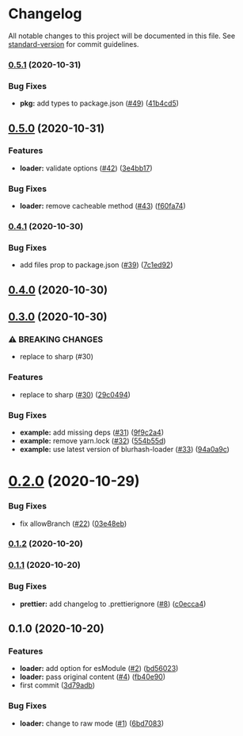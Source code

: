 # Changelog

All notable changes to this project will be documented in this file. See [standard-version](https://github.com/conventional-changelog/standard-version) for commit guidelines.

### [0.5.1](https://github.com/inabagumi/blurhash-loader/compare/v0.5.0...v0.5.1) (2020-10-31)


### Bug Fixes

* **pkg:** add types to package.json ([#49](https://github.com/inabagumi/blurhash-loader/issues/49)) ([41b4cd5](https://github.com/inabagumi/blurhash-loader/commit/41b4cd540c1645df82825bf107d7d065432a71bd))

## [0.5.0](https://github.com/inabagumi/blurhash-loader/compare/v0.4.1...v0.5.0) (2020-10-31)


### Features

* **loader:** validate options ([#42](https://github.com/inabagumi/blurhash-loader/issues/42)) ([3e4bb17](https://github.com/inabagumi/blurhash-loader/commit/3e4bb17612f6633b4efecef0b6dd2d517b6580ff))


### Bug Fixes

* **loader:** remove cacheable method ([#43](https://github.com/inabagumi/blurhash-loader/issues/43)) ([f60fa74](https://github.com/inabagumi/blurhash-loader/commit/f60fa74319c14fae99000c647d550ab5f83596b9))

### [0.4.1](https://github.com/inabagumi/blurhash-loader/compare/v0.4.0...v0.4.1) (2020-10-30)


### Bug Fixes

* add files prop to package.json ([#39](https://github.com/inabagumi/blurhash-loader/issues/39)) ([7c1ed92](https://github.com/inabagumi/blurhash-loader/commit/7c1ed9287bf839dc57a8dfe2083e27d2726af5dc))

## [0.4.0](https://github.com/inabagumi/blurhash-loader/compare/v0.3.0...v0.4.0) (2020-10-30)

## [0.3.0](https://github.com/inabagumi/blurhash-loader/compare/v0.2.0...v0.3.0) (2020-10-30)


### ⚠ BREAKING CHANGES

* replace to sharp (#30)

### Features

* replace to sharp ([#30](https://github.com/inabagumi/blurhash-loader/issues/30)) ([29c0494](https://github.com/inabagumi/blurhash-loader/commit/29c04940542e5a36bf33646e6381d312e5baa02e))


### Bug Fixes

* **example:** add missing deps ([#31](https://github.com/inabagumi/blurhash-loader/issues/31)) ([9f9c2a4](https://github.com/inabagumi/blurhash-loader/commit/9f9c2a4193a626149838487aa6312fa2a72a8ed8))
* **example:** remove yarn.lock ([#32](https://github.com/inabagumi/blurhash-loader/issues/32)) ([554b55d](https://github.com/inabagumi/blurhash-loader/commit/554b55dc2a149f711ee47341b50a3a51492712a6))
* **example:** use latest version of blurhash-loader ([#33](https://github.com/inabagumi/blurhash-loader/issues/33)) ([94a0a9c](https://github.com/inabagumi/blurhash-loader/commit/94a0a9c1dbaa264a8087295871af45386e19141d))

# [0.2.0](https://github.com/inabagumi/blurhash-loader/compare/v0.1.2...v0.2.0) (2020-10-29)


### Bug Fixes

* fix allowBranch ([#22](https://github.com/inabagumi/blurhash-loader/issues/22)) ([03e48eb](https://github.com/inabagumi/blurhash-loader/commit/03e48ebde1c887237873b2ad34e37dbec47b970b))

### [0.1.2](https://github.com/inabagumi/blurhash-loader/compare/v0.1.1...v0.1.2) (2020-10-20)

### [0.1.1](https://github.com/inabagumi/blurhash-loader/compare/v0.1.0...v0.1.1) (2020-10-20)


### Bug Fixes

* **prettier:** add changelog to .prettierignore ([#8](https://github.com/inabagumi/blurhash-loader/issues/8)) ([c0ecca4](https://github.com/inabagumi/blurhash-loader/commit/c0ecca4c417598166ef380768fcc70fd3b98b165))

## 0.1.0 (2020-10-20)


### Features

* **loader:** add option for esModule ([#2](https://github.com/inabagumi/blurhash-loader/issues/2)) ([bd56023](https://github.com/inabagumi/blurhash-loader/commit/bd56023af7e74fde4e3a0704cf524cd0f7f49d6b))
* **loader:** pass original content ([#4](https://github.com/inabagumi/blurhash-loader/issues/4)) ([fb40e90](https://github.com/inabagumi/blurhash-loader/commit/fb40e9051766834d5c5ce7d376d7d995cd843aca))
* first commit ([3d79adb](https://github.com/inabagumi/blurhash-loader/commit/3d79adb8160a32975b04d90472d50b6a6ad47e4f))


### Bug Fixes

* **loader:** change to raw mode ([#1](https://github.com/inabagumi/blurhash-loader/issues/1)) ([6bd7083](https://github.com/inabagumi/blurhash-loader/commit/6bd70831b10672b1dbe4011e0a770ff001e2472f))
